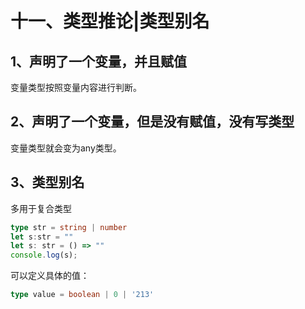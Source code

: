 # 十一、类型推论|类型别名

## 1、声明了一个变量，并且赋值
变量类型按照变量内容进行判断。

## 2、声明了一个变量，但是没有赋值，没有写类型
变量类型就会变为any类型。

## 3、类型别名
多用于复合类型

```ts
type str = string | number
let s:str = ""
let s: str = () => ""
console.log(s);
```
可以定义具体的值：
```ts
type value = boolean | 0 | '213'
```
